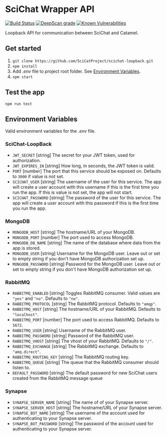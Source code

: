 # SciChat Wrapper API

[![Build Status](https://github.com/SciCatProject/scichat-loopback/actions/workflows/ci.yml/badge.svg?branch=master)](https://github.com/SciCatProject/scichat-loopback/actions)
[![DeepScan grade](https://deepscan.io/api/teams/8394/projects/16916/branches/371282/badge/grade.svg)](https://deepscan.io/dashboard#view=project&tid=8394&pid=16916&bid=371282)
[![Known Vulnerabilities](https://snyk.io/test/github/SciCatProject/scichat-loopback/master/badge.svg?targetFile=package.json)](https://snyk.io/test/github/SciCatProject/scichat-loopback/master?targetFile=package.json)

Loopback API for communication between SciChat and Catamel.


## Get started

1. `git clone https://github.com/SciCatProject/scichat-loopback.git`
2. `npm install`
3. Add *.env* file to project root folder. See [Environment Variables](#environment-variables).
4. `npm start`


## Test the app

`npm run test`


## Environment Variables

Valid environment variables for the *.env* file.

### SciChat-LoopBack

- `JWT_SECRET` [string] The secret for your JWT token, used for authorization.
- `JWT_EXPIRES_IN` [string] How long, in seconds, the JWT token is valid.
- `PORT` [number] The port that this service should be exposed on. Defaults to `3000` if value is not set.
- `SCICHAT_USER` [string] The username of the user for this service. The app will create a user account with this username if this is the first time you run the app. If this is value is not set, the app will not start.
- `SCICHAT_PASSWORD` [string] The password of the user for this service. The app will create a user account with this password if this is the first time you run the app.

### MongoDB

- `MONGODB_HOST` [string] The hostname/URL of your MongoDB.
- `MONGODB_PORT` [number] The port used to access MongoDB.
- `MONGODB_DB_NAME` [string] The name of the database where data from the app is stored.
- `MONGODB_USER` [string] Username for the MongoDB user. Leave out or set to empty string if you don't have MongoDB authorization set up.
- `MONGODB_PASSWORD` [string] Password for the MongoDB user. Leave out or set to empty string if you don't have MongoDB authorization set up.

### RabbitMQ

- `RABBITMQ_ENABLED` [string] Toggles RabbitMQ consumer. Valid values are `"yes"` and `"no"`. Defaults to `"no"`.
- `RABBITMQ_PROTOCOL` [string] The RabbitMQ protocol. Defaults to `"amqp"`.
- `RABBITMQ_HOST` [string] The hostname/URL of your RabbitMQ. Defaults to `"localhost"`.
- `RABBITMQ_PORT` [number] The port used to access RabbitMQ. Defaults to `5672`.
- `RABBITMQ_USER` [string] Username of the RabbitMQ user.
- `RABBITMQ_PASSWORD` [string] Password of the RabbitMQ user.
- `RABBITMQ_VHOST` [string] The vhost of your RabbitMQ. Defaults to `"/"`.
- `RABBITMQ_EXCHANGE` [string] The RabbitMQ exchange. Defaults to `"amq.direct"`.
- `RABBITMQ_ROUTING_KEY` [string] The RabbitMQ routing key.
- `RABBITMQ_QUEUE` [string] The queue that the RabbitMQ consumer should listen to.
- `DEFAULT_PASSWORD` [string] The default password for new SciChat users created from the RabbitMQ message queue

### Synapse

- `SYNAPSE_SERVER_NAME` [string] The name of of your Synapse server.
- `SYNAPSE_SERVER_HOST` [string] The hostname/URL of your Synapse server.
- `SYNAPSE_BOT_NAME` [string] The username of the account used for authenticating to your Synapse server.
- `SYNAPSE_BOT_PASSWORD` [string] The password of the account used for authenticating to your Synapse server.
